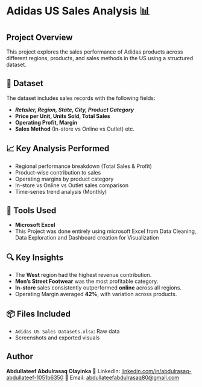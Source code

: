 # Adidas US Sales Analysis 📊

## Project Overview
This project explores the sales performance of Adidas products across different regions, products, and sales methods in the US using a structured dataset.

## 📁 Dataset
The dataset includes sales records with the following fields:
- ***Retailer, Region, State, City, Product Category***
- **Price per Unit, Units Sold, Total Sales**
- **Operating Profit, Margin**
- **Sales Method** (In-store vs Online vs Outlet) etc.

## 📈 Key Analysis Performed
- Regional performance breakdown (Total Sales & Profit)
- Product-wise contribution to sales
- Operating margins by product category
- In-store vs Online vs Outlet sales comparison
- Time-series trend analysis (Monthly)

## 📌 Tools Used
- **Microsoft Excel**
- This Project was done entirely using microsoft Excel from Data Cleaning, Data Exploration and Dashboard creation for Visualization


## 🔍 Key Insights
- The **West** region had the highest revenue contribution.
- **Men’s Street Footwear** was the most profitable category.
- **In-store** sales consistently outperformed **online** across all regions.
- Operating Margin averaged **42%**, with variation across products.

## 📦 Files Included
- `Adidas US Sales Datasets.xlsx`: Raw data
- Screenshots and  exported visuals

## Author
**Abdullateef Abdulrasaq Olayinka**
 🔗 LinkedIn: [linkedin.com/in/abdulrasaq-abdullateef-1051b6350](https://www.linkedin.com/in/abdulrasaq-abdullateef-1051b6350)
 📧 Email: abdullateefabdulrasaq80@gmail.com


